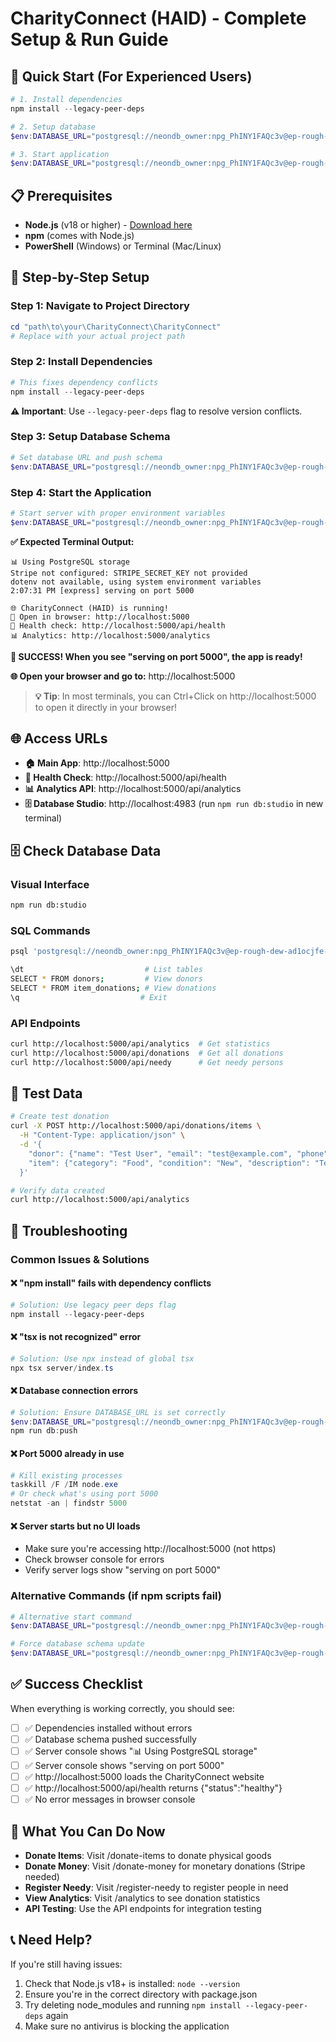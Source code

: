# CharityConnect (HAID) - Complete Setup & Run Guide

## 🎯 Quick Start (For Experienced Users)
```powershell
# 1. Install dependencies
npm install --legacy-peer-deps

# 2. Setup database
$env:DATABASE_URL="postgresql://neondb_owner:npg_PhINY1FAQc3v@ep-rough-dew-ad1ocjfe-pooler.c-2.us-east-1.aws.neon.tech/neondb?sslmode=require&channel_binding=require"; npm run db:push

# 3. Start application
$env:DATABASE_URL="postgresql://neondb_owner:npg_PhINY1FAQc3v@ep-rough-dew-ad1ocjfe-pooler.c-2.us-east-1.aws.neon.tech/neondb?sslmode=require&channel_binding=require"; $env:NODE_ENV="development"; npx tsx server/index.ts
```

## 📋 Prerequisites
- **Node.js** (v18 or higher) - [Download here](https://nodejs.org/)
- **npm** (comes with Node.js)
- **PowerShell** (Windows) or Terminal (Mac/Linux)

## 🚀 Step-by-Step Setup

### Step 1: Navigate to Project Directory
```powershell
cd "path\to\your\CharityConnect\CharityConnect"
# Replace with your actual project path
```

### Step 2: Install Dependencies
```powershell
# This fixes dependency conflicts
npm install --legacy-peer-deps
```
**⚠️ Important**: Use `--legacy-peer-deps` flag to resolve version conflicts.

### Step 3: Setup Database Schema
```powershell
# Set database URL and push schema
$env:DATABASE_URL="postgresql://neondb_owner:npg_PhINY1FAQc3v@ep-rough-dew-ad1ocjfe-pooler.c-2.us-east-1.aws.neon.tech/neondb?sslmode=require&channel_binding=require"; npm run db:push
```

### Step 4: Start the Application
```powershell
# Start server with proper environment variables
$env:DATABASE_URL="postgresql://neondb_owner:npg_PhINY1FAQc3v@ep-rough-dew-ad1ocjfe-pooler.c-2.us-east-1.aws.neon.tech/neondb?sslmode=require&channel_binding=require"; $env:NODE_ENV="development"; npx tsx server/index.ts
```

**✅ Expected Terminal Output:**
```
📊 Using PostgreSQL storage
Stripe not configured: STRIPE_SECRET_KEY not provided
dotenv not available, using system environment variables
2:07:31 PM [express] serving on port 5000

🌐 CharityConnect (HAID) is running!
📱 Open in browser: http://localhost:5000
🏥 Health check: http://localhost:5000/api/health
📊 Analytics: http://localhost:5000/analytics
```

**🎉 SUCCESS! When you see "serving on port 5000", the app is ready!**

**🌐 Open your browser and go to:** http://localhost:5000

> **💡 Tip**: In most terminals, you can Ctrl+Click on http://localhost:5000 to open it directly in your browser!

## 🌐 Access URLs
- **🏠 Main App**: http://localhost:5000
- **🏥 Health Check**: http://localhost:5000/api/health
- **📊 Analytics API**: http://localhost:5000/api/analytics
- **🗄️ Database Studio**: http://localhost:4983 (run `npm run db:studio` in new terminal)

## 🗄️ Check Database Data

### Visual Interface
```bash
npm run db:studio
```

### SQL Commands
```bash
psql 'postgresql://neondb_owner:npg_PhINY1FAQc3v@ep-rough-dew-ad1ocjfe-pooler.c-2.us-east-1.aws.neon.tech/neondb?sslmode=require&channel_binding=require'

\dt                           # List tables
SELECT * FROM donors;         # View donors
SELECT * FROM item_donations; # View donations
\q                           # Exit
```

### API Endpoints
```bash
curl http://localhost:5000/api/analytics  # Get statistics
curl http://localhost:5000/api/donations  # Get all donations
curl http://localhost:5000/api/needy      # Get needy persons
```

## 🧪 Test Data
```bash
# Create test donation
curl -X POST http://localhost:5000/api/donations/items \
  -H "Content-Type: application/json" \
  -d '{
    "donor": {"name": "Test User", "email": "test@example.com", "phone": "9876543210"},
    "item": {"category": "Food", "condition": "New", "description": "Test donation"}
  }'

# Verify data created
curl http://localhost:5000/api/analytics
```

## 🔧 Troubleshooting

### Common Issues & Solutions

#### ❌ "npm install" fails with dependency conflicts
```powershell
# Solution: Use legacy peer deps flag
npm install --legacy-peer-deps
```

#### ❌ "tsx is not recognized" error
```powershell
# Solution: Use npx instead of global tsx
npx tsx server/index.ts
```

#### ❌ Database connection errors
```powershell
# Solution: Ensure DATABASE_URL is set correctly
$env:DATABASE_URL="postgresql://neondb_owner:npg_PhINY1FAQc3v@ep-rough-dew-ad1ocjfe-pooler.c-2.us-east-1.aws.neon.tech/neondb?sslmode=require&channel_binding=require"
npm run db:push
```

#### ❌ Port 5000 already in use
```powershell
# Kill existing processes
taskkill /F /IM node.exe
# Or check what's using port 5000
netstat -an | findstr 5000
```

#### ❌ Server starts but no UI loads
- Make sure you're accessing http://localhost:5000 (not https)
- Check browser console for errors
- Verify server logs show "serving on port 5000"

### Alternative Commands (if npm scripts fail)
```powershell
# Alternative start command
$env:DATABASE_URL="postgresql://neondb_owner:npg_PhINY1FAQc3v@ep-rough-dew-ad1ocjfe-pooler.c-2.us-east-1.aws.neon.tech/neondb?sslmode=require&channel_binding=require"; $env:NODE_ENV="development"; node_modules\.bin\tsx server/index.ts

# Force database schema update
$env:DATABASE_URL="postgresql://neondb_owner:npg_PhINY1FAQc3v@ep-rough-dew-ad1ocjfe-pooler.c-2.us-east-1.aws.neon.tech/neondb?sslmode=require&channel_binding=require"; npm run db:push -- --force
```

## ✅ Success Checklist
When everything is working correctly, you should see:

- [ ] ✅ Dependencies installed without errors
- [ ] ✅ Database schema pushed successfully  
- [ ] ✅ Server console shows "📊 Using PostgreSQL storage"
- [ ] ✅ Server console shows "serving on port 5000"
- [ ] ✅ http://localhost:5000 loads the CharityConnect website
- [ ] ✅ http://localhost:5000/api/health returns {"status":"healthy"}
- [ ] ✅ No error messages in browser console

## 🎉 What You Can Do Now
- **Donate Items**: Visit /donate-items to donate physical goods
- **Donate Money**: Visit /donate-money for monetary donations (Stripe needed)
- **Register Needy**: Visit /register-needy to register people in need
- **View Analytics**: Visit /analytics to see donation statistics
- **API Testing**: Use the API endpoints for integration testing

## 📞 Need Help?
If you're still having issues:
1. Check that Node.js v18+ is installed: `node --version`
2. Ensure you're in the correct directory with package.json
3. Try deleting node_modules and running `npm install --legacy-peer-deps` again
4. Make sure no antivirus is blocking the application
